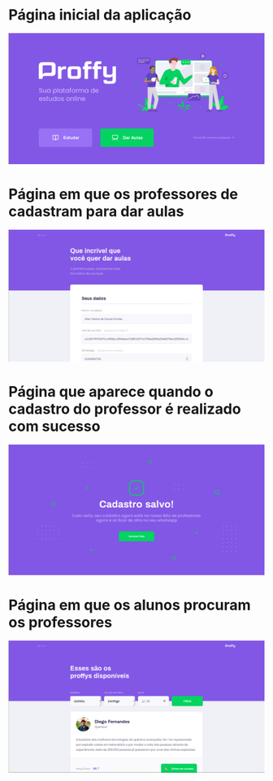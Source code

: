 # Página inicial da aplicação
![alt text](https://github.com/AlanSouza-19/proffy/blob/master/github-images/landing-page.png)

# Página em que os professores de cadastram para dar aulas
![alt text](https://github.com/AlanSouza-19/proffy/blob/master/github-images/page-give-classes.png)

# Página que aparece quando o cadastro do professor é realizado com sucesso
![alt text](https://github.com/AlanSouza-19/proffy/blob/master/github-images/page-success.png)

# Página em que os alunos procuram os professores
![alt text](https://github.com/AlanSouza-19/proffy/blob/master/github-images/page-study.png)
